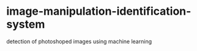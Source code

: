 # image-manipulation-identification-system
detection of photoshoped images using machine learning  
